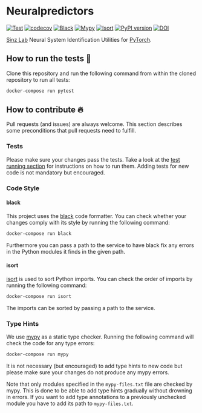 # Neuralpredictors

[![Test](https://github.com/sinzlab/neuralpredictors/actions/workflows/test.yml/badge.svg)](https://github.com/sinzlab/neuralpredictors/actions/workflows/test.yml)
[![codecov](https://codecov.io/gh/sinzlab/neuralpredictors/branch/main/graph/badge.svg)](https://codecov.io/gh/sinzlab/neuralpredictors)
[![Black](https://github.com/sinzlab/neuralpredictors/actions/workflows/black.yml/badge.svg)](https://github.com/sinzlab/neuralpredictors/actions/workflows/black.yml)
[![Mypy](https://github.com/sinzlab/neuralpredictors/actions/workflows/mypy.yml/badge.svg)](https://github.com/sinzlab/neuralpredictors/actions/workflows/mypy.yml)
[![Isort](https://github.com/sinzlab/neuralpredictors/actions/workflows/isort.yml/badge.svg)](https://github.com/sinzlab/neuralpredictors/actions/workflows/isort.yml)
[![PyPI version](https://badge.fury.io/py/neuralpredictors.svg)](https://badge.fury.io/py/neuralpredictors)
[![DOI](https://zenodo.org/badge/164856779.svg)](https://zenodo.org/badge/latestdoi/164856779)


[Sinz Lab](https://sinzlab.org/) Neural System Identification Utilities for [PyTorch](https://pytorch.org/).

## How to run the tests :test_tube:

Clone this repository and run the following command from within the cloned repository to run all tests:

```bash
docker-compose run pytest
```

## How to contribute :fire:

Pull requests (and issues) are always welcome. This section describes some
preconditions that pull requests need to fulfill.

### Tests

Please make sure your changes pass the tests. Take a look at the [test running
section](#how-to-run-the-tests-test_tube) for instructions on how to run them. Adding tests
for new code is not mandatory but encouraged.

### Code Style

#### black

This project uses the [black](https://github.com/psf/black) code formatter. You
can check whether your changes comply with its style by running the following
command:

```bash
docker-compose run black
```

Furthermore you can pass a path to the service to have black fix any errors in
the Python modules it finds in the given path.

#### isort

[isort](https://github.com/PyCQA/isort) is used to sort Python imports. You can check the order of imports by running the following command:

```bash
docker-compose run isort
```

The imports can be sorted by passing a path to the service.

### Type Hints

We use [mypy](https://github.com/python/mypy) as a static type checker. Running
the following command will check the code for any type errors:

```bash
docker-compose run mypy
```

It is not necessary (but encouraged) to add type hints to new code but please
make sure your changes do not produce any mypy errors.

Note that only modules specified in the `mypy-files.txt` file are checked by
mypy. This is done to be able to add type hints gradually without drowning in
errors. If you want to add type annotations to a previously unchecked module
you have to add its path to `mypy-files.txt`.
